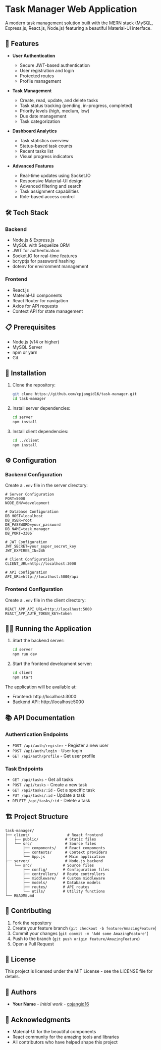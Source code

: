 # Task Manager Web Application

A modern task management solution built with the MERN stack (MySQL, Express.js, React.js, Node.js) featuring a beautiful Material-UI interface.

## 🌟 Features

- **User Authentication**
  - Secure JWT-based authentication
  - User registration and login
  - Protected routes
  - Profile management

- **Task Management**
  - Create, read, update, and delete tasks
  - Task status tracking (pending, in-progress, completed)
  - Priority levels (high, medium, low)
  - Due date management
  - Task categorization

- **Dashboard Analytics**
  - Task statistics overview
  - Status-based task counts
  - Recent tasks list
  - Visual progress indicators

- **Advanced Features**
  - Real-time updates using Socket.IO
  - Responsive Material-UI design
  - Advanced filtering and search
  - Task assignment capabilities
  - Role-based access control

## 🛠️ Tech Stack

### Backend
- Node.js & Express.js
- MySQL with Sequelize ORM
- JWT for authentication
- Socket.IO for real-time features
- bcryptjs for password hashing
- dotenv for environment management

### Frontend
- React.js
- Material-UI components
- React Router for navigation
- Axios for API requests
- Context API for state management

## 📋 Prerequisites

- Node.js (v14 or higher)
- MySQL Server
- npm or yarn
- Git

## 🚀 Installation

1. Clone the repository:
   ```bash
   git clone https://github.com/cpjangid16/task-manager.git
   cd task-manager
   ```

2. Install server dependencies:
   ```bash
   cd server
   npm install
   ```

3. Install client dependencies:
   ```bash
   cd ../client
   npm install
   ```

## ⚙️ Configuration

### Backend Configuration
Create a `.env` file in the server directory:
```
# Server Configuration
PORT=5000
NODE_ENV=development

# Database Configuration
DB_HOST=localhost
DB_USER=root
DB_PASSWORD=your_password
DB_NAME=task_manager
DB_PORT=3306

# JWT Configuration
JWT_SECRET=your_super_secret_key
JWT_EXPIRES_IN=24h

# Client Configuration
CLIENT_URL=http://localhost:3000

# API Configuration
API_URL=http://localhost:5000/api
```

### Frontend Configuration
Create a `.env` file in the client directory:
```
REACT_APP_API_URL=http://localhost:5000
REACT_APP_AUTH_TOKEN_KEY=token
```

## 🏃‍♂️ Running the Application

1. Start the backend server:
   ```bash
   cd server
   npm run dev
   ```

2. Start the frontend development server:
   ```bash
   cd client
   npm start
   ```

The application will be available at:
- Frontend: http://localhost:3000
- Backend API: http://localhost:5000

## 📚 API Documentation

### Authentication Endpoints
- `POST /api/auth/register` - Register a new user
- `POST /api/auth/login` - User login
- `GET /api/auth/profile` - Get user profile

### Task Endpoints
- `GET /api/tasks` - Get all tasks
- `POST /api/tasks` - Create a new task
- `GET /api/tasks/:id` - Get a specific task
- `PUT /api/tasks/:id` - Update a task
- `DELETE /api/tasks/:id` - Delete a task

## 🏗️ Project Structure

```
task-manager/
├── client/                 # React frontend
│   ├── public/            # Static files
│   └── src/               # Source files
│       ├── components/    # React components
│       ├── contexts/      # Context providers
│       └── App.js         # Main application
├── server/                # Node.js backend
│   └── src/              # Source files
│       ├── config/       # Configuration files
│       ├── controllers/  # Route controllers
│       ├── middleware/   # Custom middleware
│       ├── models/       # Database models
│       ├── routes/       # API routes
│       └── utils/        # Utility functions
└── README.md
```

## 🤝 Contributing

1. Fork the repository
2. Create your feature branch (`git checkout -b feature/AmazingFeature`)
3. Commit your changes (`git commit -m 'Add some AmazingFeature'`)
4. Push to the branch (`git push origin feature/AmazingFeature`)
5. Open a Pull Request

## 📝 License

This project is licensed under the MIT License - see the LICENSE file for details.

## 👥 Authors

- **Your Name** - *Initial work* - [cpjangid16](https://github.com/cpjangid16)

## 🙏 Acknowledgments

- Material-UI for the beautiful components
- React community for the amazing tools and libraries
- All contributors who have helped shape this project 